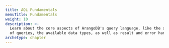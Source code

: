 ```yaml
---
title: AQL Fundamentals
menuTitle: Fundamentals
weight: 10
description: >-
  Learn about the core aspects of ArangoDB's query language, like the structure
  of queries, the available data types, as well as result and error handling
archetype: chapter
---
```

